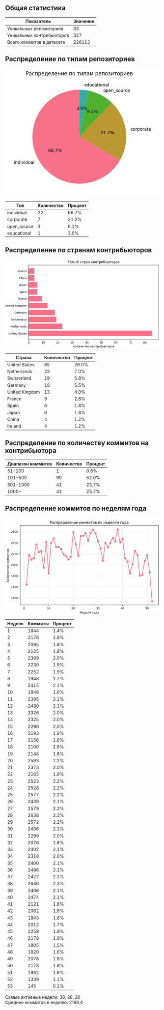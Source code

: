 ## Общая статистика

| Показатель | Значение |
|------------|----------|
| Уникальных репозиториев | 33 |
| Уникальных контрибьюторов | 327 |
| Всего коммитов в датасете | 228113 |

## Распределение по типам репозиториев

![img_2.png](img_2.png)

| Тип | Количество | Процент |
|-----|------------|---------|
| individual | 22 | 66.7% |
| corporate | 7 | 21.2% |
| open_source | 3 | 9.1% |
| educational | 1 | 3.0% |

## Распределение по странам контрибьюторов

![img.png](img.png)

| Страна | Количество | Процент |
|--------|------------|---------|
| United States | 85 | 26.0% |
| Netherlands | 23 | 7.0% |
| Switzerland | 19 | 5.8% |
| Germany | 18 | 5.5% |
| United Kingdom | 13 | 4.0% |
| France | 9 | 2.8% |
| Spain | 6 | 1.8% |
| Japan | 6 | 1.8% |
| China | 4 | 1.2% |
| Ireland | 4 | 1.2% |

## Распределение по количеству коммитов на контрибьютора

| Диапазон коммитов | Количество | Процент |
|-------------------|------------|---------|
| 51-100 | 1 | 0.6% |
| 101-500 | 90 | 52.0% |
| 501-1000 | 41 | 23.7% |
| 1000+ | 41 | 23.7% |

## Распределение коммитов по неделям года

![img_1.png](img_1.png)

| Неделя | Коммиты | Процент |
|--------|---------|---------|
| 1 | 1644 | 1.4% |
| 2 | 2178 | 1.9% |
| 3 | 2095 | 1.8% |
| 4 | 2125 | 1.8% |
| 5 | 2369 | 2.0% |
| 6 | 2230 | 1.9% |
| 7 | 2252 | 1.9% |
| 8 | 1948 | 1.7% |
| 9 | 2415 | 2.1% |
| 10 | 1848 | 1.6% |
| 11 | 2395 | 2.1% |
| 12 | 2480 | 2.1% |
| 13 | 2326 | 2.0% |
| 14 | 2325 | 2.0% |
| 15 | 2290 | 2.0% |
| 16 | 2193 | 1.9% |
| 17 | 2156 | 1.8% |
| 18 | 2100 | 1.8% |
| 19 | 2148 | 1.8% |
| 20 | 2593 | 2.2% |
| 21 | 2373 | 2.0% |
| 22 | 2165 | 1.9% |
| 23 | 2523 | 2.2% |
| 24 | 2528 | 2.2% |
| 25 | 2577 | 2.2% |
| 26 | 2439 | 2.1% |
| 27 | 2579 | 2.2% |
| 28 | 2638 | 2.3% |
| 29 | 2572 | 2.2% |
| 30 | 2436 | 2.1% |
| 31 | 2299 | 2.0% |
| 32 | 2076 | 1.8% |
| 33 | 2402 | 2.1% |
| 34 | 2318 | 2.0% |
| 35 | 2400 | 2.1% |
| 36 | 2486 | 2.1% |
| 37 | 2422 | 2.1% |
| 38 | 2646 | 2.3% |
| 39 | 2406 | 2.1% |
| 40 | 2474 | 2.1% |
| 41 | 2121 | 1.8% |
| 42 | 2062 | 1.8% |
| 43 | 1843 | 1.6% |
| 44 | 2012 | 1.7% |
| 45 | 2259 | 1.9% |
| 46 | 2178 | 1.9% |
| 47 | 1805 | 1.5% |
| 48 | 1820 | 1.6% |
| 49 | 2078 | 1.8% |
| 50 | 2173 | 1.9% |
| 51 | 1862 | 1.6% |
| 52 | 1339 | 1.1% |
| 53 | 145 | 0.1% |

Самые активные недели: 38, 28, 20  
Среднее коммитов в неделю: 2199.4